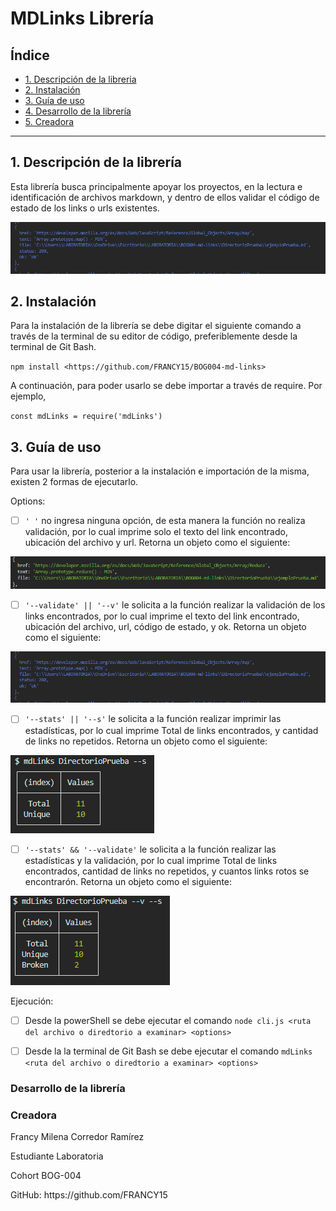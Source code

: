 # **MDLinks Librería**

## **Índice**

* [1. Descripción de la libreria](#1-descripción-de-la-librería)
* [2. Instalación](#2-instalación)
* [3. Guía de uso](#3-guía-de-uso)
* [4. Desarrollo de la librería](#4-desarrollo-de-la-librería)
* [5. Creadora](#5-creadora)

***

## 1. **Descripción de la librería**

Esta librería busca principalmente apoyar los proyectos, en la lectura e identificación de archivos markdown, y dentro de ellos validar el código de estado de los links o urls existentes.


![ObjetoUrlValidada](https://github.com/FRANCY15/BOG004-md-links/blob/mdLinks/img/objetoUrlValidada.PNG)

## 2. **Instalación**

Para la instalación de la librería se debe digitar el siguiente comando a través de la terminal de su editor de código, preferiblemente desde la terminal de Git Bash.

`npm install <https://github.com/FRANCY15/BOG004-md-links>`

A continuación, para poder usarlo se debe importar a través de require. Por ejemplo,

`const mdLinks = require('mdLinks')`
 
## 3. **Guía de uso**

<p> Para usar la librería, posterior a la instalación e importación de la misma, existen 2 formas de ejecutarlo.

<p> Options:

- [ ] `' '` no ingresa ninguna opción, de esta manera la función no realiza validación, por lo cual imprime solo el texto del link encontrado, ubicación del archivo y url. Retorna un objeto como el siguiente: 

![ObjetoSinOptions](https://github.com/FRANCY15/BOG004-md-links/blob/mdLinks/img/objetoSinValidacion.PNG)

- [ ] `'--validate' || '--v'` le solicita a la función realizar la validación de los links encontrados, por lo cual imprime el texto del link encontrado, ubicación del archivo, url, código de estado, y ok. Retorna un objeto como el siguiente:

![ObjetoConValidate](https://github.com/FRANCY15/BOG004-md-links/blob/mdLinks/img/objetoUrlValidada.PNG)

- [ ] `'--stats' || '--s'` le solicita a la función realizar imprimir las estadísticas, por lo cual imprime Total de links encontrados, y cantidad de links no repetidos. Retorna un objeto como el siguiente:

![ObjetoConStats](https://github.com/FRANCY15/BOG004-md-links/blob/mdLinks/img/objetoStats.PNG)

- [ ] `'--stats' && '--validate'` le solicita a la función realizar las estadísticas y la validación, por lo cual imprime Total de links encontrados, cantidad de links no repetidos, y cuantos links rotos se encontrarón. Retorna un objeto como el siguiente:

![ObjetoConStats&Validate](https://github.com/FRANCY15/BOG004-md-links/blob/mdLinks/img/objetoStatsValidate.PNG)

<p> Ejecución:

- [ ] Desde la powerShell se debe ejecutar el comando `node cli.js <ruta del archivo o diredtorio a examinar> <options>`

- [ ] Desde la la terminal de Git Bash se debe ejecutar el comando `mdLinks <ruta del archivo o diredtorio a examinar> <options>`

### **Desarrollo de la librería**

<p> 

### **Creadora**

<p> Francy Milena Corredor Ramírez
<p> Estudiante Laboratoria
<p> Cohort BOG-004
<P> GitHub: https://github.com/FRANCY15
